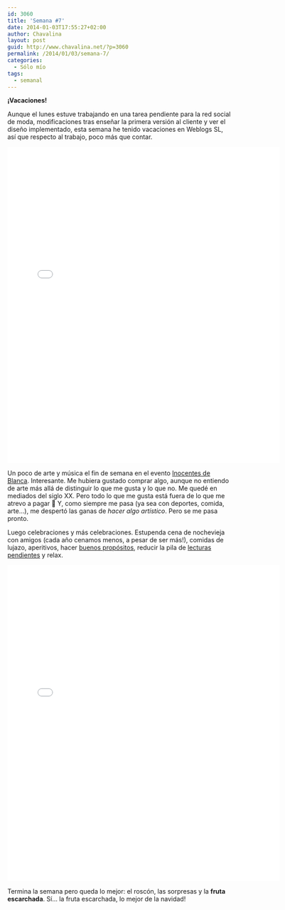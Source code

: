 ```yaml
---
id: 3060
title: 'Semana #7'
date: 2014-01-03T17:55:27+02:00
author: Chavalina
layout: post
guid: http://www.chavalina.net/?p=3060
permalink: /2014/01/03/semana-7/
categories:
  - Sólo mío
tags:
  - semanal
---
```

**¡Vacaciones!**

Aunque el lunes estuve trabajando en una tarea pendiente para la red social de moda, modificaciones tras enseñar la primera versión al cliente y ver el diseño implementado, esta semana he tenido vacaciones en Weblogs SL, así que respecto al trabajo, poco más que contar.

<iframe src="//instagram.com/p/igV3IOtsnR/embed/" width="612" height="710" frameborder="0" scrolling="no" allowtransparency="true"></iframe>

Un poco de arte y música el fin de semana en el evento [Inocentes de Blanca](http://www.sonbuenos.com/blanca/). Interesante. Me hubiera gustado comprar algo, aunque no entiendo de arte más allá de distinguir lo que me gusta y lo que no. Me quedé en mediados del siglo XX. Pero todo lo que me gusta está fuera de lo que me atrevo a pagar 🙂 Y, como siempre me pasa (ya sea con deportes, comida, arte&#8230;), me despertó las ganas de _hacer algo artístico_. Pero se me pasa pronto.

Luego celebraciones y más celebraciones. Estupenda cena de nochevieja con amigos (cada año cenamos menos, a pesar de ser más!), comidas de lujazo, aperitivos, hacer [buenos propósitos](http://www.chavalina.net/2014/01/01/2014/), reducir la pila de [lecturas pendientes](https://readability.com/chavalina/reading-list) y relax.

<iframe src="//instagram.com/p/irUXYvNsk0/embed/" width="612" height="710" frameborder="0" scrolling="no" allowtransparency="true"></iframe>

Termina la semana pero queda lo mejor: el roscón, las sorpresas y la **fruta escarchada**. Sí&#8230; la fruta escarchada, lo mejor de la navidad!